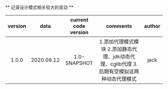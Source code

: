 ** 记录设计模式相关较大的变动 **

| version |    data    |  current code version  | comments | author |
| :-----: |  :-------: |  :------------------:  | :------: | :----: |
|  1.0.0  | 2020.09.12 |       1.0-SNAPSHOT     | 1.添加代理模式模块  2.添加静态代理、jdk动态代理、cglib代理  3.后期有空模拟这两种动态代理模式 | jack |